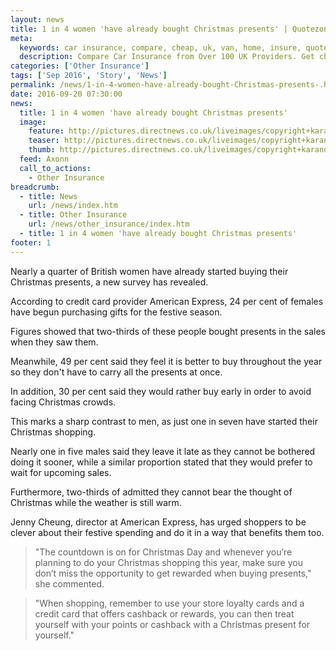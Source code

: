 ```yaml
---
layout: news
title: 1 in 4 women 'have already bought Christmas presents' | Quotezone.co.uk
meta:
  keywords: car insurance, compare, cheap, uk, van, home, insure, quotes, online, comparison, bike, loans, life
  description: Compare Car Insurance from Over 100 UK Providers. Get cheap quotes online now using our fast, free, secure comparison site
categories: ['Other Insurance']
tags: ['Sep 2016', 'Story', 'News']
permalink: /news/1-in-4-women-have-already-bought-Christmas-presents-.htm
date: 2016-09-20 07:30:00
news:
  title: 1 in 4 women 'have already bought Christmas presents'
  image:
    feature: http://pictures.directnews.co.uk/liveimages/copyright+karandaev+via+istock_1789_801825441_0_0_14120162_300.jpg
    teaser: http://pictures.directnews.co.uk/liveimages/copyright+karandaev+via+istock_1789_801825441_0_0_14120162_100.jpg
    thumb: http://pictures.directnews.co.uk/liveimages/copyright+karandaev+via+istock_1789_801825441_0_0_14120162_100.jpg
  feed: Axonn
  call_to_actions:
    - Other Insurance
breadcrumb:
  - title: News
    url: /news/index.htm
  - title: Other Insurance
    url: /news/other_insurance/index.htm
  - title: 1 in 4 women 'have already bought Christmas presents'
footer: 1
---
```


Nearly a quarter of British women have already started buying their Christmas presents, a new survey has revealed.

According to credit card provider American Express, 24 per cent of females have begun purchasing gifts for the festive season.

Figures showed that two-thirds of these people bought presents in the sales when they saw them.

Meanwhile, 49 per cent said they feel it is better to buy throughout the year so they don&#39;t have to carry all the presents at once.

In addition, 30 per cent said they would rather buy early in order to avoid facing Christmas crowds.

This marks a sharp contrast to men, as just one in seven have started their Christmas shopping.

Nearly one in five males said they leave it late as they cannot be bothered doing it sooner, while a similar proportion stated that they would prefer to wait for upcoming sales.

Furthermore, two-thirds of admitted they cannot bear the thought of Christmas while the weather is still warm.

Jenny Cheung, director at American Express, has urged shoppers to be clever about their festive spending and do it in a way that benefits them too.

> &quot;The countdown is on for Christmas Day and whenever you&rsquo;re planning to do your Christmas shopping this year, make sure you don&rsquo;t miss the opportunity to get rewarded when buying presents,&quot; she commented.

> &quot;When shopping, remember to use your store loyalty cards and a credit card that offers cashback or rewards, you can then treat yourself with your points or cashback with a Christmas present for yourself.&quot;